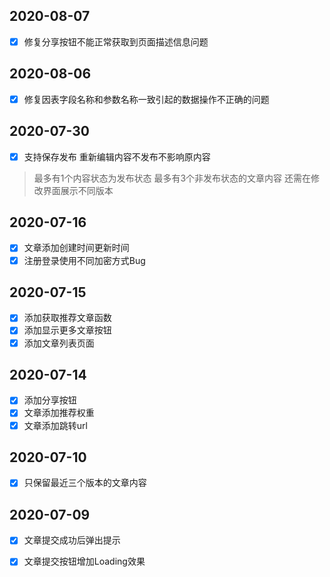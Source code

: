 ## 2020-08-07 
-[x] 修复分享按钮不能正常获取到页面描述信息问题
## 2020-08-06
-[x] 修复因表字段名称和参数名称一致引起的数据操作不正确的问题 
## 2020-07-30
-[x] 支持保存发布 重新编辑内容不发布不影响原内容 
> 最多有1个内容状态为发布状态 
> 最多有3个非发布状态的文章内容 
还需在修改界面展示不同版本
## 2020-07-16 
- [x] 文章添加创建时间更新时间
- [x] 注册登录使用不同加密方式Bug
## 2020-07-15 
- [x] 添加获取推荐文章函数 
- [x] 添加显示更多文章按钮
- [x] 添加文章列表页面 
## 2020-07-14 
- [x] 添加分享按钮  
- [x] 文章添加推荐权重  
- [x] 文章添加跳转url

## 2020-07-10 
- [x] 只保留最近三个版本的文章内容  
## 2020-07-09 
- [x] 文章提交成功后弹出提示 
- [x] 文章提交按钮增加Loading效果 


